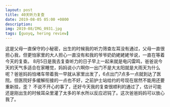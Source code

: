 ```yaml
---
layout: post
title: 40天听力复查
date: 2019-08-05 05:00 +0800
description: 
img: 2019-08/IMG_0931.jpg
tags: [guoyq, hering review]
---
```

这是父母一直保守的小秘密，出生的时候我的听力筛查左耳没有通过，父母一直很担心我，但更怕家里的大人担心一直没有和我的爷爷奶奶姥姥姥爷说，一直在等着今天的复查。
8月5日是我去复查听力的日子早上一起来就是电闪雷鸣，爸爸说今天的天气多适合在家睡觉，妈妈说小六啊你一出门不是大太阳就是大雨天为什么呢？爸爸妈妈怕堵车带着我一早就从家里出发了，6点出门7点多一点就到达了医院。但医院好多缓解衔接的一点也不好，之前护士站给约的号现在居然不能用还要重新挂，歪？
不说不开心的事了，还好今天我的复查很顺利的通过了，估计可能还是刚出生的时候耳朵里灌了太多的羊水所以反应迟钝了。这次爸爸妈妈可以放心我了。